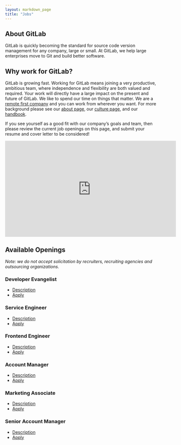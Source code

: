 ```yaml
---
layout: markdown_page
title: "Jobs"
---
```


## About GitLab

GitLab is quickly becoming the standard for source code version
management for any company, large or small. At GitLab, we help large
enterprises move to Git and build better software.

## Why work for GitLab?

GitLab is growing fast.
Working for GitLab means joining a very productive, ambitious team, where independence and flexibility are both valued and required.
Your work will directly have a large impact on the present and future of GitLab. We like to spend our time on things that matter.
We are a [remote first company](https://about.gitlab.com/2015/04/08/the-remote-manifesto/) and you can work from wherever you want.
For more background please see our [about page](https://about.gitlab.com/about/), our [culture page](https://about.gitlab.com/culture/), and our [handbook](https://about.gitlab.com/handbook/).

If you see yourself as a good fit with our company’s goals and team, then please review the current job openings on this page, and submit your resume and cover letter to be considered!

<div style="text-align: center">
  <iframe width="560" height="315" src="https://www.youtube.com/embed/UTyXGx965Os" frameborder="0" allowfullscreen></iframe>
</div>

## Available Openings

*Note: we do not accept solicitation by recruiters, recruiting agencies and outsourcing organizations.* <a id="note"></a>


### Developer Evangelist

* [Description](https://about.gitlab.com/jobs/developer-evangelist/)
* [Apply](https://gitlab.workable.com/jobs/128446/candidates/new)

### Service Engineer

* [Description](https://about.gitlab.com/jobs/service-engineer/)
* [Apply](https://gitlab.workable.com/jobs/87722/candidates/new)

### Frontend Engineer

* [Description](https://about.gitlab.com/jobs/frontend-engineer/)
* [Apply](https://gitlab.workable.com/jobs/181461/candidates/new)

### Account Manager

* [Description](https://about.gitlab.com/jobs/account-manager/)
* [Apply](https://gitlab.workable.com/jobs/88120/candidates/new)

### Marketing Associate

* [Description](https://about.gitlab.com/jobs/marketing-associate/)
* [Apply](https://gitlab.workable.com/jobs/176839/candidates/new)

### Senior Account Manager

* [Description](https://about.gitlab.com/jobs/account-manager/)
* [Apply](https://gitlab.workable.com/jobs/88117/candidates/new)
